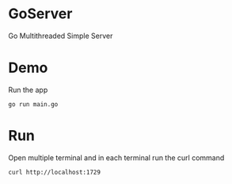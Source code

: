 # GoServer
Go Multithreaded Simple Server


# Demo 
Run the app
```
go run main.go

```

# Run
Open multiple terminal and in each terminal run the curl command

```
curl http://localhost:1729
```
